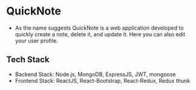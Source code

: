 # QuickNote

- As the name suggests QuickNote is a web application developed to quickly create a note, delete it, and update it. Here you can also edit your user profile.

## Tech Stack

- Backend Stack: Node.js, MongoDB, ExpressJS, JWT, mongoose
- Frontend Stack: ReactJS, React-Bootstrap, React-Redux, Redux thunk



